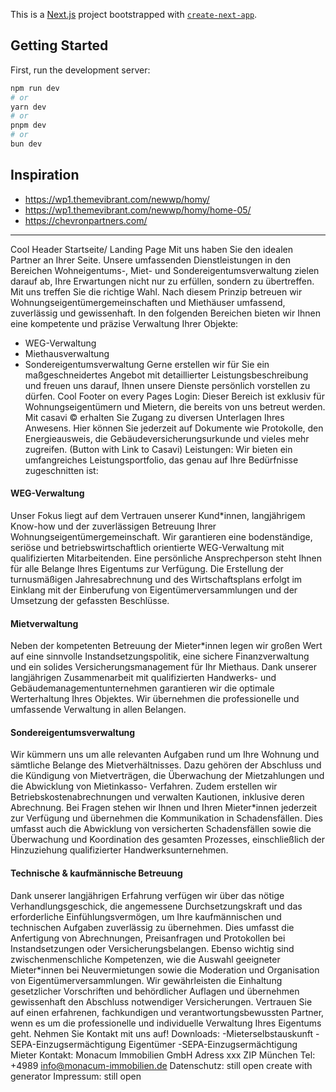 This is a [Next.js](https://nextjs.org/) project bootstrapped with [`create-next-app`](https://github.com/vercel/next.js/tree/canary/packages/create-next-app).

## Getting Started

First, run the development server:

```bash
npm run dev
# or
yarn dev
# or
pnpm dev
# or
bun dev
```

## Inspiration

- https://wp1.themevibrant.com/newwp/homy/
- https://wp1.themevibrant.com/newwp/homy/home-05/
- https://chevronpartners.com/


---

Cool Header
Startseite/ Landing Page
Mit uns haben Sie den idealen Partner an Ihrer Seite. Unsere umfassenden
Dienstleistungen in den Bereichen Wohneigentums-, Miet- und
Sondereigentumsverwaltung zielen darauf ab, Ihre Erwartungen nicht nur zu erfüllen,
sondern zu übertreffen.
Mit uns treffen Sie die richtige Wahl. Nach diesem Prinzip betreuen wir
Wohnungseigentümergemeinschaften und Miethäuser umfassend, zuverlässig und
gewissenhaft.
In den folgenden Bereichen bieten wir Ihnen eine kompetente und präzise Verwaltung
Ihrer Objekte:
- WEG-Verwaltung
- Miethausverwaltung
- Sondereigentumsverwaltung
Gerne erstellen wir für Sie ein maßgeschneidertes Angebot mit detaillierter
Leistungsbeschreibung und freuen uns darauf, Ihnen unsere Dienste persönlich vorstellen
zu dürfen.
Cool Footer on every Pages
Login:
Dieser Bereich ist exklusiv für Wohnungseigentümern und Mietern, die bereits von uns
betreut werden.
Mit casavi © erhalten Sie Zugang zu diversen Unterlagen Ihres Anwesens. Hier können
Sie jederzeit auf Dokumente wie Protokolle, den Energieausweis, die
Gebäudeversicherungsurkunde und vieles mehr zugreifen.
(Button with Link to Casavi)
Leistungen:
Wir bieten ein umfangreiches Leistungsportfolio, das genau auf Ihre Bedürfnisse
zugeschnitten ist:
#### WEG-Verwaltung
Unser Fokus liegt auf dem Vertrauen unserer Kund*innen, langjährigem Know-how und
der zuverlässigen Betreuung Ihrer Wohnungseigentümergemeinschaft. Wir garantieren
eine bodenständige, seriöse und betriebswirtschaftlich orientierte WEG-Verwaltung mit
qualifizierten Mitarbeitenden. Eine persönliche Ansprechperson steht Ihnen für alle
Belange Ihres Eigentums zur Verfügung. Die Erstellung der turnusmäßigen
Jahresabrechnung und des Wirtschaftsplans erfolgt im Einklang mit der Einberufung von
Eigentümerversammlungen und der Umsetzung der gefassten Beschlüsse.
#### Mietverwaltung
Neben der kompetenten Betreuung der Mieter*innen legen wir großen Wert auf eine
sinnvolle Instandsetzungspolitik, eine sichere Finanzverwaltung und ein solides
Versicherungsmanagement für Ihr Miethaus. Dank unserer langjährigen Zusammenarbeit
mit qualifizierten Handwerks- und Gebäudemanagementunternehmen garantieren wir die
optimale Werterhaltung Ihres Objektes. Wir übernehmen die professionelle und
umfassende Verwaltung in allen Belangen.
#### Sondereigentumsverwaltung
Wir kümmern uns um alle relevanten Aufgaben rund um Ihre Wohnung und sämtliche
Belange des Mietverhältnisses. Dazu gehören der Abschluss und die Kündigung von
Mietverträgen, die Überwachung der Mietzahlungen und die Abwicklung von Mietinkasso-
Verfahren. Zudem erstellen wir Betriebskostenabrechnungen und verwalten Kautionen,
inklusive deren Abrechnung. Bei Fragen stehen wir Ihnen und Ihren Mieter*innen jederzeit
zur Verfügung und übernehmen die Kommunikation in Schadensfällen. Dies umfasst auch
die Abwicklung von versicherten Schadensfällen sowie die Überwachung und Koordination
des gesamten Prozesses, einschließlich der Hinzuziehung qualifizierter
Handwerksunternehmen.
#### Technische & kaufmännische Betreuung
Dank unserer langjährigen Erfahrung verfügen wir über das nötige Verhandlungsgeschick,
die angemessene Durchsetzungskraft und das erforderliche Einfühlungsvermögen, um
Ihre kaufmännischen und technischen Aufgaben zuverlässig zu übernehmen. Dies
umfasst die Anfertigung von Abrechnungen, Preisanfragen und Protokollen bei
Instandsetzungen oder Versicherungsbelangen. Ebenso wichtig sind
zwischenmenschliche Kompetenzen, wie die Auswahl geeigneter Mieter*innen bei
Neuvermietungen sowie die Moderation und Organisation von
Eigentümerversammlungen. Wir gewährleisten die Einhaltung gesetzlicher Vorschriften
und behördlicher Auflagen und übernehmen gewissenhaft den Abschluss notwendiger
Versicherungen.
Vertrauen Sie auf einen erfahrenen, fachkundigen und verantwortungsbewussten Partner,
wenn es um die professionelle und individuelle Verwaltung Ihres Eigentums geht. Nehmen
Sie Kontakt mit uns auf!
Downloads:
-Mieterselbstauskunft
-SEPA-Einzugsermächtigung Eigentümer
-SEPA-Einzugsermächtigung Mieter
Kontakt:
Monacum Immobilien GmbH
Adress xxx
ZIP München
Tel: +4989
info@monacum-immobilien.de
Datenschutz:
still open create with generator
Impressum:
still open
